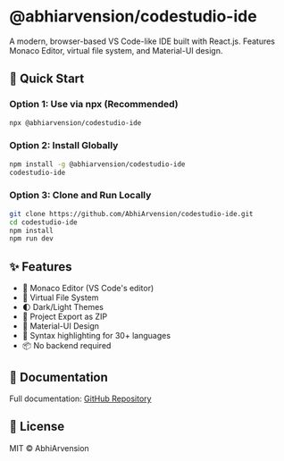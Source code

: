 # @abhiarvension/codestudio-ide

A modern, browser-based VS Code-like IDE built with React.js. Features Monaco Editor, virtual file system, and Material-UI design.

## 🚀 Quick Start

### Option 1: Use via npx (Recommended)
```bash
npx @abhiarvension/codestudio-ide
```

### Option 2: Install Globally
```bash
npm install -g @abhiarvension/codestudio-ide
codestudio-ide
```

### Option 3: Clone and Run Locally
```bash
git clone https://github.com/AbhiArvension/codestudio-ide.git
cd codestudio-ide
npm install
npm run dev
```

## ✨ Features

- 📝 Monaco Editor (VS Code's editor)
- 📁 Virtual File System
- 🌓 Dark/Light Themes
- 💾 Project Export as ZIP
- 🎨 Material-UI Design
- 🔧 Syntax highlighting for 30+ languages
- 📦 No backend required

## 📖 Documentation

Full documentation: [GitHub Repository](https://github.com/AbhiArvension/codestudio-ide)

## 📝 License

MIT © AbhiArvension
